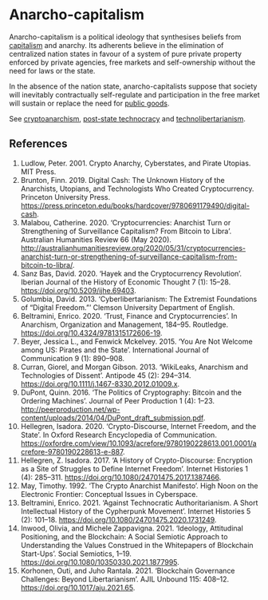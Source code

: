 # Anarcho-capitalism
Anarcho-capitalism is a political ideology that synthesises beliefs from [capitalism](capitalism.md) and anarchy. Its adherents believe in the elimination of centralized nation states in favour of a system of pure private property enforced by private agencies, free markets and self-ownership without the need for laws or the state.

In the absence of the nation state, anarcho-capitalists suppose that society will inevitably contractually self-regulate and participation in the free market will sustain or replace the need for [public goods](public-goods-problem.md).

See [cryptoanarchism](cryptoanarchism.md), [post-state technocracy](../../notes/post-state-technocracy.md) and [technolibertarianism](technolibertarianism.md).

## References
1. Ludlow, Peter. 2001. Crypto Anarchy, Cyberstates, and Pirate Utopias. MIT Press.
1. Brunton, Finn. 2019. Digital Cash: The Unknown History of the Anarchists, Utopians, and Technologists Who Created Cryptocurrency. Princeton University Press. https://press.princeton.edu/books/hardcover/9780691179490/digital-cash.
1. Malabou, Catherine. 2020. ‘Cryptocurrencies: Anarchist Turn or Strengthening of Surveillance Capitalism? From Bitcoin to Libra’. Australian Humanities Review 66 (May 2020). http://australianhumanitiesreview.org/2020/05/31/cryptocurrencies-anarchist-turn-or-strengthening-of-surveillance-capitalism-from-bitcoin-to-libra/.
1. Sanz Bas, David. 2020. ‘Hayek and the Cryptocurrency Revolution’. Iberian Journal of the History of Economic Thought 7 (1): 15–28. https://doi.org/10.5209/ijhe.69403.
1. Golumbia, David. 2013. ‘Cyberlibertarianism: The Extremist Foundations of “Digital Freedom.”’ Clemson University Department of English.
1. Beltramini, Enrico. 2020. ‘Trust, Finance and Cryptocurrencies’. In Anarchism, Organization and Management, 184–95. Routledge. https://doi.org/10.4324/9781315172606-19.
1. Beyer, Jessica L., and Fenwick Mckelvey. 2015. ‘You Are Not Welcome among US: Pirates and the State’. International Journal of Communication 9 (1): 890–908.
1. Curran, Giorel, and Morgan Gibson. 2013. ‘WikiLeaks, Anarchism and Technologies of Dissent’. Antipode 45 (2): 294–314. https://doi.org/10.1111/j.1467-8330.2012.01009.x.
1. DuPont, Quinn. 2016. ‘The Politics of Cryptography: Bitcoin and the Ordering Machines’. Journal of Peer Production 1 (4): 1–23. http://peerproduction.net/wp-content/uploads/2014/04/DuPont_draft_submission.pdf.
1. Hellegren, Isadora. 2020. ‘Crypto-Discourse, Internet Freedom, and the State’. In Oxford Research Encyclopedia of Communication. https://oxfordre.com/view/10.1093/acrefore/9780190228613.001.0001/acrefore-9780190228613-e-887.
1. Hellegren, Z. Isadora. 2017. ‘A History of Crypto-Discourse: Encryption as a Site of Struggles to Define Internet Freedom’. Internet Histories 1 (4): 285–311. https://doi.org/10.1080/24701475.2017.1387466.
1. May, Timothy. 1992. ‘The Crypto Anarchist Manifesto’. High Noon on the Electronic Frontier: Conceptual Issues in Cyberspace.
1. Beltramini, Enrico. 2021. ‘Against Technocratic Authoritarianism. A Short Intellectual History of the Cypherpunk Movement’. Internet Histories 5 (2): 101–18. https://doi.org/10.1080/24701475.2020.1731249.
1. Inwood, Olivia, and Michele Zappavigna. 2021. ‘Ideology, Attitudinal Positioning, and the Blockchain: A Social Semiotic Approach to Understanding the Values Construed in the Whitepapers of Blockchain Start-Ups’. Social Semiotics, 1–19. https://doi.org/10.1080/10350330.2021.1877995.
1. Korhonen, Outi, and Juho Rantala. 2021. ‘Blockchain Governance Challenges: Beyond Libertarianism’. AJIL Unbound 115: 408–12. https://doi.org/10.1017/aju.2021.65.
